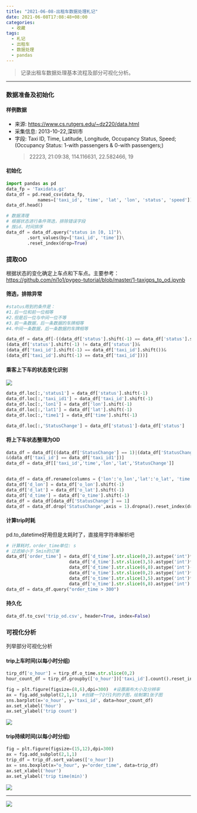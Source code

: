 ```yaml
---
title: "2021-06-08-出租车数据处理札记"
date: 2021-06-08T17:08:48+08:00
categories:
  - 收藏
tags:
  - 札记
  - 出租车
  - 数据处理
  - pandas
---
```

> 记录出租车数据处理基本流程及部分可视化分析。

<!--more-->

---

<!-- content -->

### 数据准备及初始化

#### 样例数据

- 来源: <https://www.cs.rutgers.edu/~dz220/data.html>
- 采集信息: 2013-10-22,深圳市
- 字段: Taxi ID, Time, Latitude, Longitude, Occupancy Status, Speed;(Occupancy Status: 1-with passengers & 0-with passengers;)
  > 22223, 21:09:38, 114.116631, 22.582466, 19

#### 初始化

```python
import pandas as pd 
data_fp = 'Taxidata.gz'
data_df = pd.read_csv(data_fp, 
            names=['taxi_id', 'time', 'lat', 'lon', 'status', 'speed'])
data_df.head()

# 数据清理
# 根据状态进行条件筛选，排除错误字段
# 按id、时间排序
data_df = data_df.query("status in [0, 1]")\
        .sort_values(by=['taxi_id', 'time'])\
        .reset_index(drop=True)
```

### 提取OD

根据状态的变化确定上车点和下车点。主要参考：<https://github.com/ni1o1/pygeo-tutorial/blob/master/1-taxigps_to_od.ipynb>  

#### 筛选，排除异常

```python
#status用到的条件是：
#1.后一位和前一位相等
#2.但是后一位与中间一位不等
#3.前一条数据，后一条数据的车牌相等
#4.中间一条数据，后一条数据的车牌相等

data_df = data_df[-((data_df['status'].shift(-1) == data_df['status'].shift())&
(data_df['status'].shift(-1) != data_df['status'])&
(data_df['taxi_id'].shift(-1) == data_df['taxi_id'].shift())&
(data_df['taxi_id'].shift(-1) == data_df['taxi_id']))]
```

#### 乘客上下车的状态变化识别

![](https://cdn.jsdelivr.net/gh/xunhs/image_host@master/PicX/20210608173331.png)

```python
data_df.loc[:,'status1'] = data_df['status'].shift(-1)
data_df.loc[:,'taxi_id1'] = data_df['taxi_id'].shift(-1)
data_df.loc[:,'lon1'] = data_df['lon'].shift(-1)
data_df.loc[:,'lat1'] = data_df['lat'].shift(-1)
data_df.loc[:,'time1'] = data_df['time'].shift(-1)

data_df.loc[:,'StatusChange'] = data_df['status1']-data_df['status']
```

#### 将上下车状态整理为OD

```python
data_df = data_df[((data_df['StatusChange'] == 1)|(data_df['StatusChange'] == -1))
&(data_df['taxi_id'] == data_df['taxi_id1'])]
data_df = data_df[['taxi_id','time','lon','lat','StatusChange']]


data_df = data_df.rename(columns = {'lon':'o_lon','lat':'o_lat', 'time': 'o_time'})
data_df['d_lon'] = data_df['o_lon'].shift(-1)
data_df['d_lat'] = data_df['o_lat'].shift(-1)
data_df['d_time'] = data_df['o_time'].shift(-1)
data_df = data_df[data_df['StatusChange'] == 1]
data_df = data_df.drop('StatusChange',axis = 1).dropna().reset_index(drop=True)
```

#### 计算trip时耗

pd.to_datetime好用但是太耗时了，直接用字符串解析吧  

```python
# 计算耗时，order_time单位: s
# 过滤掉小于 5min的订单
data_df['order_time'] = data_df['d_time'].str.slice(0,2).astype('int')*3600+\
                        data_df['d_time'].str.slice(3,5).astype('int')*60+\
                        data_df['d_time'].str.slice(6,8).astype('int')-\
                        data_df['o_time'].str.slice(0,2).astype('int')*3600-\
                        data_df['o_time'].str.slice(3,5).astype('int')*60-\
                        data_df['o_time'].str.slice(6,8).astype('int')
data_df = data_df.query("order_time > 300")
```

#### 持久化

```python
data_df.to_csv('trip_od.csv', header=True, index=False)
```

### 可视化分析

列举部分可视化分析

#### trip上车时间(以每小时分组)

```python
tirp_df['o_hour'] = tirp_df.o_time.str.slice(0,2)
hour_count_df = tirp_df.groupby(['o_hour'])['taxi_id'].count().reset_index()

fig = plt.figure(figsize=(8,6),dpi=300)  #设置画布大小及分辨率
ax = fig.add_subplot(2,1,1)  #创建一个2行1列的子图，绘制第1张子图
sns.barplot(x='o_hour', y='taxi_id', data=hour_count_df)
ax.set_xlabel('hour')
ax.set_ylabel('trip count')

```

![](https://cdn.jsdelivr.net/gh/xunhs/image_host@master/PicX/20210608200038.png)

#### trip持续时间(以每小时分组)

```python
fig = plt.figure(figsize=(15,12),dpi=300) 
ax = fig.add_subplot(2,1,1) 
trip_df = trip_df.sort_values(['o_hour'])
ax = sns.boxplot(x="o_hour", y="order_time", data=trip_df)
ax.set_xlabel('hour')
ax.set_ylabel('trip time(min)')
```

![](https://cdn.jsdelivr.net/gh/xunhs/image_host@master/PicX/20210608202639.png)

---

<!-- pic -->
![](https://cdn.jsdelivr.net/gh/xunhs/image_host@master/PicX/20210608205544.jpg)
